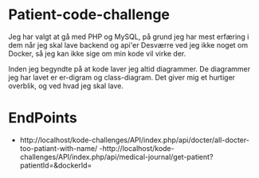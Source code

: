 # Patient-code-challenge

Jeg har valgt at gå med PHP og MySQL, på grund jeg har mest erfæring i dem når jeg skal lave backend og api'er
Desværre ved jeg ikke noget om Docker, så jeg kan ikke sige om min kode vil virke der.

Inden jeg begyndte på at kode laver jeg altid diagrammer. De diagrammer jeg har lavet er er-digram og class-diagram.
Det giver mig et hurtiger overblik, og ved hvad jeg skal lave.

# EndPoints
- http://localhost/kode-challenges/API/index.php/api/docter/all-docter-too-patiant-with-name/<id>
-http://localhost/kode-challenges/API/index.php/api/medical-journal/get-patient?patientId=<id>&dockerId=<id>